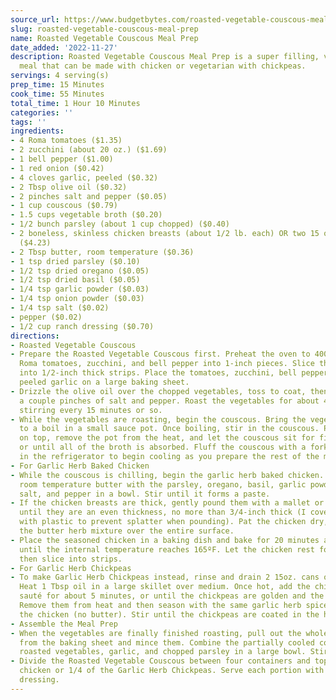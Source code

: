 ```yaml
---
source_url: https://www.budgetbytes.com/roasted-vegetable-couscous-meal-prep/
slug: roasted-vegetable-couscous-meal-prep
name: Roasted Vegetable Couscous Meal Prep
date_added: '2022-11-27'
description: Roasted Vegetable Couscous Meal Prep is a super filling, veggie-packed
  meal that can be made with chicken or vegetarian with chickpeas.
servings: 4 serving(s)
prep_time: 15 Minutes
cook_time: 55 Minutes
total_time: 1 Hour 10 Minutes
categories: ''
tags: ''
ingredients:
- 4 Roma tomatoes ($1.35)
- 2 zucchini (about 20 oz.) ($1.69)
- 1 bell pepper ($1.00)
- 1 red onion ($0.42)
- 4 cloves garlic, peeled ($0.32)
- 2 Tbsp olive oil ($0.32)
- 2 pinches salt and pepper ($0.05)
- 1 cup couscous ($0.79)
- 1.5 cups vegetable broth ($0.20)
- 1/2 bunch parsley (about 1 cup chopped) ($0.40)
- 2 boneless, skinless chicken breasts (about 1/2 lb. each) OR two 15 oz. cans chickpeas
  ($4.23)
- 2 Tbsp butter, room temperature ($0.36)
- 1 tsp dried parsley ($0.10)
- 1/2 tsp dried oregano ($0.05)
- 1/2 tsp dried basil ($0.05)
- 1/4 tsp garlic powder ($0.03)
- 1/4 tsp onion powder ($0.03)
- 1/4 tsp salt ($0.02)
- pepper ($0.02)
- 1/2 cup ranch dressing ($0.70)
directions:
- Roasted Vegetable Couscous
- Prepare the Roasted Vegetable Couscous first. Preheat the oven to 400ºF. Chop the
  Roma tomatoes, zucchini, and bell pepper into 1-inch pieces. Slice the red onion
  into 1/2-inch thick strips. Place the tomatoes, zucchini, bell pepper, onion, and
  peeled garlic on a large baking sheet.
- Drizzle the olive oil over the chopped vegetables, toss to coat, then season with
  a couple pinches of salt and pepper. Roast the vegetables for about 45 minutes,
  stirring every 15 minutes or so.
- While the vegetables are roasting, begin the couscous. Bring the vegetable broth
  to a boil in a small sauce pot. Once boiling, stir in the couscous. Place a lid
  on top, remove the pot from the heat, and let the couscous sit for five minutes,
  or until all of the broth is absorbed. Fluff the couscous with a fork, then place
  in the refrigerator to begin cooling as you prepare the rest of the meal.
- For Garlic Herb Baked Chicken
- While the couscous is chilling, begin the garlic herb baked chicken. Combine the
  room temperature butter with the parsley, oregano, basil, garlic powder, onion powder,
  salt, and pepper in a bowl. Stir until it forms a paste.
- If the chicken breasts are thick, gently pound them with a mallet or rolling pin
  until they are an even thickness, no more than 3/4-inch thick (I cover the chicken
  with plastic to prevent splatter when pounding). Pat the chicken dry, then smear
  the butter herb mixture over the entire surface.
- Place the seasoned chicken in a baking dish and bake for 20 minutes at 400ºF, or
  until the internal temperature reaches 165ºF. Let the chicken rest for 5 minutes,
  then slice into strips.
- For Garlic Herb Chickpeas
- To make Garlic Herb Chickpeas instead, rinse and drain 2 15oz. cans of chickpeas.
  Heat 1 Tbsp oil in a large skillet over medium. Once hot, add the chickpeas, and
  sauté for about 5 minutes, or until the chickpeas are golden and the skins are blistered.
  Remove them from heat and then season with the same garlic herb spices used for
  the chicken (no butter). Stir until the chickpeas are coated in the herbs and spices.
- Assemble the Meal Prep
- When the vegetables are finally finished roasting, pull out the whole garlic cloves
  from the baking sheet and mince them. Combine the partially cooled couscous, the
  roasted vegetables, garlic, and chopped parsley in a large bowl. Stir to combine.
- Divide the Roasted Vegetable Couscous between four containers and top with sliced
  chicken or 1/4 of the Garlic Herb Chickpeas. Serve each portion with 2 Tbsp ranch
  dressing.
---
```

